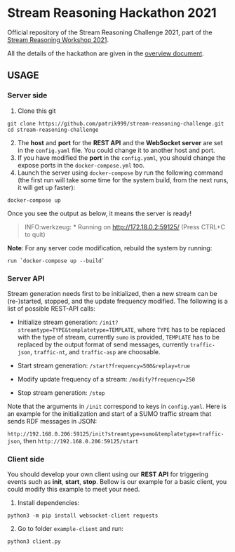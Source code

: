 # Stream Reasoning Hackathon 2021

Official repository of the Stream Reasoning Challenge 2021,
part of the [Stream Reasoning Workshop 2021](http://streamreasoning.org/events/srw2021).

All the details of the hackathon are given in the [overview document](SR_Hackaton_2021.pdf).

## USAGE

### Server side

1. Clone this git

```shell
git clone https://github.com/patrik999/stream-reasoning-challenge.git
cd stream-reasoning-challenge
```

2. The **host** and **port** for the **REST API** and the **WebSocket server** are set in the `config.yaml` file. You could change it to another host and port.
3. If you have modified the **port** in the `config.yaml`, you should change the expose ports in the `docker-compose.yml` too.
4. Launch the server using `docker-compose` by run the following command (the first run will take some time for the system build, from the next runs, it will get up faster):

```shell
docker-compose up
```

Once you see the output as below, it means the server is ready!

> INFO:werkzeug: \* Running on http://172.18.0.2:59125/ (Press CTRL+C to quit)

**Note**: For any server code modification, rebuild the system by running:
```shell
run `docker-compose up --build`
```

### Server API

Stream generation needs first to be initialized, then a new stream can be (re-)started, stopped, and the update frequency modified.
The following is a list of possible REST-API calls:

- Initialize stream generation: `/init?streamtype=TYPE&templatetype=TEMPLATE`,
where `TYPE` has to be replaced with the type of stream, currently `sumo` is provided, `TEMPLATE`
has to be replaced by the output format of send messages, currently `traffic-json`, `traffic-nt`,
and `traffic-asp` are choosable.

- Start stream generation: `/start?frequency=500&replay=true`

- Modify update frequency of a stream: `/modify?frequency=250`

- Stop stream generation: `/stop`

Note that the arguments in  `/init` correspond to keys in `config.yaml`.
Here is an example for the initialization and start of a SUMO traffic stream that sends RDF messages in JSON:

`http://192.168.0.206:59125/init?streamtype=sumo&templatetype=traffic-json`, then
`http://192.168.0.206:59125/start`


### Client side

You should develop your own client using our **REST API** for triggering events such as **init**, **start**, **stop**. Bellow is our example for a basic client, you could modify this example to meet your need.

1. Install dependencies:

```shell
python3 -m pip install websocket-client requests
```

2. Go to folder `example-client` and run:

```shell
python3 client.py
```
